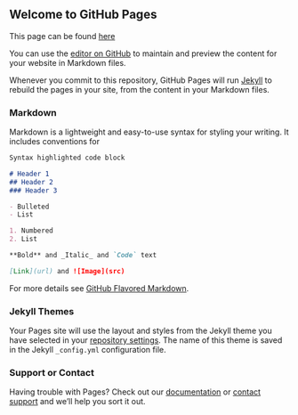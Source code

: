 ## Welcome to GitHub Pages

This page can be found [here](https://chaaz.github.io/roller/)

You can use the [editor on
GitHub](https://github.com/chaaz/roller/edit/master/index.md) to
maintain and preview the content for your website in Markdown files.

Whenever you commit to this repository, GitHub Pages will run
[Jekyll](https://jekyllrb.com/) to rebuild the pages in your site, from
the content in your Markdown files.

### Markdown

Markdown is a lightweight and easy-to-use syntax for styling your
writing. It includes conventions for

```markdown
Syntax highlighted code block

# Header 1
## Header 2
### Header 3

- Bulleted
- List

1. Numbered
2. List

**Bold** and _Italic_ and `Code` text

[Link](url) and ![Image](src)
```

For more details see [GitHub Flavored
Markdown](https://guides.github.com/features/mastering-markdown/).

### Jekyll Themes

Your Pages site will use the layout and styles from the Jekyll theme you
have selected in your [repository
settings](https://github.com/chaaz/roller/settings). The name of this
theme is saved in the Jekyll `_config.yml` configuration file.

### Support or Contact

Having trouble with Pages? Check out our [documentation](https://help.github.com/categories/github-pages-basics/) or [contact support](https://github.com/contact) and we’ll help you sort it out.
